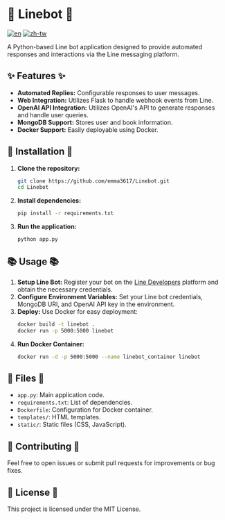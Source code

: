 # 🌸 Linebot 🌸

[![en](https://img.shields.io/badge/lang-en-red.svg)](https://github.com/emma3617/Linebot/blob/master/README.md)
[![zh-tw](https://img.shields.io/badge/lang-zh--tw-green.svg)](https://github.com/emma3617/Linebot/blob/master/README.zh-tw.md)

A Python-based Line bot application designed to provide automated responses and interactions via the Line messaging platform.

## ✨ Features ✨

- **Automated Replies:** Configurable responses to user messages.
- **Web Integration:** Utilizes Flask to handle webhook events from Line.
- **OpenAI API Integration:** Utilizes OpenAI's API to generate responses and handle user queries.
- **MongoDB Support:** Stores user and book information.
- **Docker Support:** Easily deployable using Docker.

## 🚀 Installation 🚀

1. **Clone the repository:**
    ```bash
    git clone https://github.com/emma3617/Linebot.git
    cd Linebot
    ```

2. **Install dependencies:**
    ```bash
    pip install -r requirements.txt
    ```

3. **Run the application:**
    ```bash
    python app.py
    ```

## 📚 Usage 📚

1. **Setup Line Bot:** Register your bot on the [Line Developers](https://developers.line.biz/en/) platform and obtain the necessary credentials.
2. **Configure Environment Variables:** Set your Line bot credentials, MongoDB URI, and OpenAI API key in the environment.
3. **Deploy:** Use Docker for easy deployment:
    ```bash
    docker build -t linebot .
    docker run -p 5000:5000 linebot
    ```
4. **Run Docker Container:**
    ```bash
    docker run -d -p 5000:5000 --name linebot_container linebot
    ```

## 📁 Files 📁

- `app.py`: Main application code.
- `requirements.txt`: List of dependencies.
- `Dockerfile`: Configuration for Docker container.
- `templates/`: HTML templates.
- `static/`: Static files (CSS, JavaScript).

## 🤝 Contributing 🤝

Feel free to open issues or submit pull requests for improvements or bug fixes.

## 📄 License 📄

This project is licensed under the MIT License.
